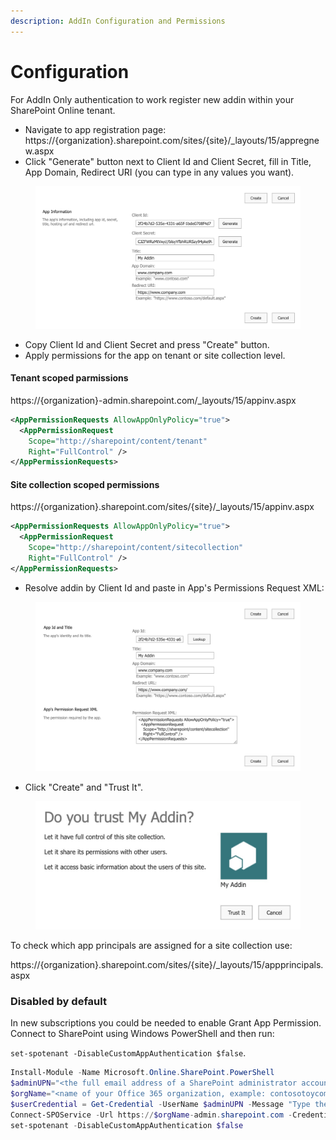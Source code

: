 ```yaml
---
description: AddIn Configuration and Permissions
---
```


# Configuration

For AddIn Only authentication to work register new addin within your SharePoint Online tenant.

* Navigate to app registration page: https://{organization}.sharepoint.com/sites/{site}/\_layouts/15/appregnew.aspx
* Click "Generate" button next to Client Id and Client Secret, fill in Title, App Domain, Redirect URI (you can type in any values you want).

<figure><img src="../../../.gitbook/assets/register-addin.jpg" alt=""><figcaption></figcaption></figure>

* Copy Client Id and Client Secret and press "Create" button.
* Apply permissions for the app on tenant or site collection level.

#### Tenant scoped parmissions

https://{organization}-admin.sharepoint.com/\_layouts/15/appinv.aspx

```xml
<AppPermissionRequests AllowAppOnlyPolicy="true">
  <AppPermissionRequest
    Scope="http://sharepoint/content/tenant"
    Right="FullControl" />
</AppPermissionRequests>
```

#### Site collection scoped permissions

https://{organization}.sharepoint.com/sites/{site}/\_layouts/15/appinv.aspx

```xml
<AppPermissionRequests AllowAppOnlyPolicy="true">
  <AppPermissionRequest
    Scope="http://sharepoint/content/sitecollection"
    Right="FullControl" />
</AppPermissionRequests>
```

* Resolve addin by Client Id and paste in App's Permissions Request XML:

<figure><img src="../../../.gitbook/assets/grant-permission.jpg" alt=""><figcaption></figcaption></figure>

* Click "Create" and "Trust It".

<figure><img src="../../../.gitbook/assets/trust-addin.jpg" alt=""><figcaption></figcaption></figure>

To check which app principals are assigned for a site collection use:

https://{organization}.sharepoint.com/sites/{site}/\_layouts/15/appprincipals.aspx

### Disabled by default

In new subscriptions you could be needed to enable Grant App Permission. Connect to SharePoint using Windows PowerShell and then run:&#x20;

`set-spotenant -DisableCustomAppAuthentication $false`.

```powershell
Install-Module -Name Microsoft.Online.SharePoint.PowerShell  
$adminUPN="<the full email address of a SharePoint administrator account, example: jdoe@contosotoycompany.onmicrosoft.com>"  
$orgName="<name of your Office 365 organization, example: contosotoycompany>"  
$userCredential = Get-Credential -UserName $adminUPN -Message "Type the password."  
Connect-SPOService -Url https://$orgName-admin.sharepoint.com -Credential $userCredential  
set-spotenant -DisableCustomAppAuthentication $false  
```

